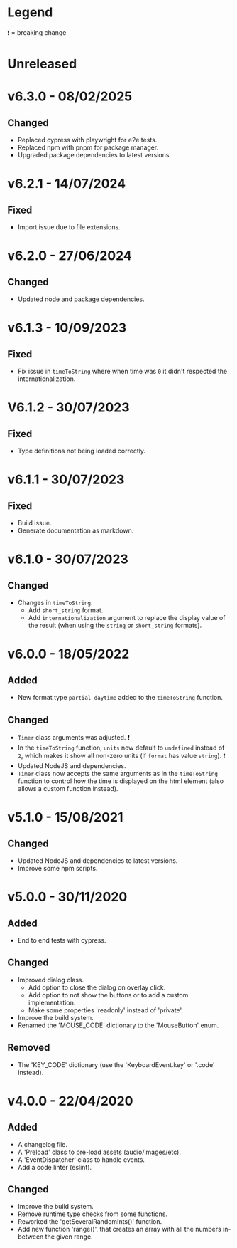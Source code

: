 # Legend

❗ = breaking change

# Unreleased

# v6.3.0 - 08/02/2025

## Changed

- Replaced cypress with playwright for e2e tests.
- Replaced npm with pnpm for package manager.
- Upgraded package dependencies to latest versions.

# v6.2.1 - 14/07/2024

## Fixed

- Import issue due to file extensions.

# v6.2.0 - 27/06/2024

## Changed

- Updated node and package dependencies.

# v6.1.3 - 10/09/2023

## Fixed

- Fix issue in `timeToString` where when time was `0` it didn't respected the internationalization.

# V6.1.2 - 30/07/2023

## Fixed

- Type definitions not being loaded correctly.

# v6.1.1 - 30/07/2023

## Fixed

- Build issue.
- Generate documentation as markdown.

# v6.1.0 - 30/07/2023

## Changed

- Changes in `timeToString`.
    - Add `short_string` format.
    - Add `internationalization` argument to replace the display value of the result (when using the `string` or `short_string` formats).

# v6.0.0 - 18/05/2022

## Added

- New format type `partial_daytime` added to the `timeToString` function.

## Changed

- `Timer` class arguments was adjusted. ❗
- In the `timeToString` function, `units` now default to `undefined` instead of `2`, which makes it show all non-zero units (if `format` has value `string`). ❗
- Updated NodeJS and dependencies.
- `Timer` class now accepts the same arguments as in the `timeToString` function to control how the time is displayed on the html element (also allows a custom function instead).

# v5.1.0 - 15/08/2021

## Changed

- Updated NodeJS and dependencies to latest versions.
- Improve some npm scripts.

# v5.0.0 - 30/11/2020

## Added

- End to end tests with cypress.

## Changed

- Improved dialog class.
    - Add option to close the dialog on overlay click.
    - Add option to not show the buttons or to add a custom implementation.
    - Make some properties 'readonly' instead of 'private'.
- Improve the build system.
- Renamed the 'MOUSE_CODE' dictionary to the 'MouseButton' enum.

## Removed

- The 'KEY_CODE' dictionary (use the 'KeyboardEvent.key' or '.code' instead).

# v4.0.0 - 22/04/2020

## Added

- A changelog file.
- A 'Preload' class to pre-load assets (audio/images/etc).
- A 'EventDispatcher' class to handle events.
- Add a code linter (eslint).

## Changed

- Improve the build system.
- Remove runtime type checks from some functions.
- Reworked the 'getSeveralRandomInts()' function.
- Add new function 'range()', that creates an array with all the numbers in-between the given range.
